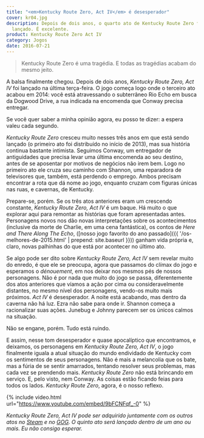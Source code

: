 ```yaml
---
title: "<em>Kentucky Route Zero, Act IV</em> é desesperador"
cover: kr04.jpg
description: Depois de dois anos, o quarto ato de Kentucky Route Zero finalmente foi
  lançado. É excelente.
product: Kentucky Route Zero Act IV
category: Jogos
date: 2016-07-21
---
```


> Kentucky Route Zero é uma tragédia. E todas as tragédias acabam do mesmo jeito.

A balsa finalmente chegou. Depois de dois anos, _Kentucky Route Zero, Act IV_ foi lançado na última terça-feira. O jogo começa logo onde o terceiro ato acabou em 2014: você está atravessando o subterrâneo Rio Echo em busca da Dogwood Drive, a rua indicada na encomenda que Conway precisa entregar.

Se você quer saber a minha opinião agora, eu posso te dizer: a espera valeu cada segundo.

_Kentucky Route Zero_ cresceu muito nesses três anos em que está sendo lançado (o primeiro ato foi distribuído no início de 2013), mas sua história continua bastante intimista. Seguimos Conway, um entregador de antiguidades que precisa levar uma última encomenda ao seu destino, antes de se aposentar por motivos de negócios não irem bem. Logo no primeiro ato ele cruza seu caminho com Shannon, uma reparadora de televisores que, também, está perdendo o emprego. Ambos precisam encontrar a rota que dá nome ao jogo, enquanto cruzam com figuras únicas nas ruas, e cavernas, de Kentucky.

Prepare-se, porém. Se os três atos anteriores eram um crescendo constante, _Kentucky Route Zero, Act IV_ é um baque. Há muito o que explorar aqui para remontar as histórias que foram apresentadas antes. Personagens novos nos dão novas interpretações sobre os acontecimentos (inclusive da morte de Charlie, em uma cena fantástica), os contos de _Here and There Along The Echo_, ([nosso jogo favorito do ano passado]({{ '/os-melhores-de-2015.html' | prepend: site.baseurl }})) ganham vida própria e, claro, novas palhinhas do que está por acontecer no último ato.

Se algo pode ser dito sobre _Kentucky Route Zero, Act IV_ sem revelar muito do enredo, é que ele se preocupa, agora que passamos do clímax do jogo e esperamos o _dénouement_, em nos deixar nos mesmos pés de nossos personagens. Não é por nada que muito do jogo se passa, diferentemente dos atos anteriores que víamos a ação por cima ou consideravelmente distantes, no mesmo nível dos personagens, vendo-os muito mais próximos. _Act IV_ é desesperador. A noite está acabando, mas dentro da caverna não há luz. Ezra não sabe para onde ir. Shannon começa a racionalizar suas ações. Junebug e Johnny parecem ser os únicos calmos na situação.

Não se engane, porém. Tudo está ruindo.

E assim, nesse tom desesperador e quase apocalíptico que encontramos, e deixamos, os personagens em _Kentucky Route Zero, Act IV_, o jogo finalmente iguala a atual situação do mundo endividado de Kentucky com os sentimentos de seus personagens. Não é mais a melancolia que os bate, mas a fúria de se sentir amarrados, tentando resolver seus problemas, mas cada vez se prendendo mais. _Kentucky Route Zero_ não está brincando em serviço. E, pelo visto, nem Conway. As coisas estão ficando feias para todos os lados. _Kentucky Route Zero_, agora, é o nosso reflexo.

{% include video.html url="https://www.youtube.com/embed/9bFCNFqf_-0" %}

_Kentucky Route Zero, Act IV pode ser adquirido juntamente com os outros atos no [Steam](http://store.steampowered.com/app/231200/) e no [GOG](https://www.gog.com/game/kentucky_route_zero_season_pass). O quinto ato será lançado dentro de um ano ou mais. Eu não consigo esperar._
